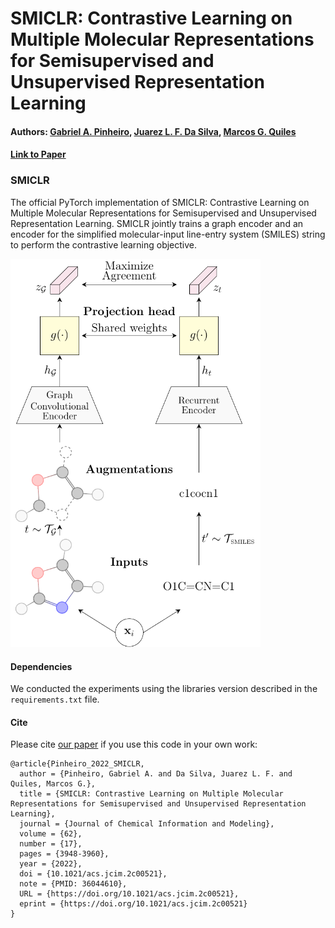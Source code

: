 # SMICLR: Contrastive Learning on Multiple Molecular Representations for Semisupervised and Unsupervised Representation Learning
#### Authors: [Gabriel A. Pinheiro](https://scholar.google.com.br/citations?user=819H8Y8AAAAJ&hl=pt-BR&oi=ao), [Juarez L. F. Da Silva](https://scholar.google.com.br/citations?user=wQG1X8wAAAAJ&hl=pt-BR&oi=ao), [Marcos G. Quiles](https://scholar.google.com.br/citations?user=kQXxkc4AAAAJ&hl=pt-BR&oi=ao)
#### [Link to Paper](10.1021/acs.jcim.2c00521)

### SMICLR

The official PyTorch implementation of SMICLR: Contrastive Learning on Multiple Molecular Representations for Semisupervised and Unsupervised Representation Learning. SMICLR jointly trains a graph encoder and an encoder for the simplified molecular-input line-entry system (SMILES) string to perform the contrastive learning objective.

<img src='figs/smiclr.png' width='400'>

#### Dependencies

We conducted the experiments using the libraries version described in the `requirements.txt` file.

#### Cite

Please cite [our paper](...) if you use this code in your own work:

```
@article{Pinheiro_2022_SMICLR,
  author = {Pinheiro, Gabriel A. and Da Silva, Juarez L. F. and Quiles, Marcos G.},
  title = {SMICLR: Contrastive Learning on Multiple Molecular Representations for Semisupervised and Unsupervised Representation Learning},
  journal = {Journal of Chemical Information and Modeling},
  volume = {62},
  number = {17},
  pages = {3948-3960},
  year = {2022},
  doi = {10.1021/acs.jcim.2c00521},
  note = {PMID: 36044610},
  URL = {https://doi.org/10.1021/acs.jcim.2c00521},
  eprint = {https://doi.org/10.1021/acs.jcim.2c00521}
}

